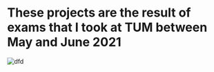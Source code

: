 # These projects are the result of exams that I took at TUM between May and June 2021
![dfd](https://docenhance.eu/wordpress/wp-content/uploads/2020/07/TUM_Logo_extern_mt_EN_RGB_p.png)
